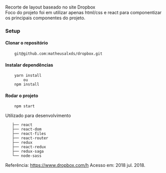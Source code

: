 ###
Recorte de layout baseado no site Dropbox    <br>
Foco do projeto foi em utilizar apenas html/css e react para
componentizar os principais componentes do projeto.

### Setup
#### Clonar o repositório
```
    git@github.com:matheusalxds/dropbox.git
```

#### Instalar dependências
```
    yarn install
        ou
    npm install
```

#### Rodar o projeto
```
    npm start
```

Utilizado para desenvolvimento
```
   ├── react
   ├── react-dom
   ├── react-files
   ├── react-router
   ├── redux
   ├── react-redux
   ├── redux-saga
   └── node-sass
```


Referência:
 <https://www.dropbox.com/h> Acesso em: 2018 jul. 2018.
